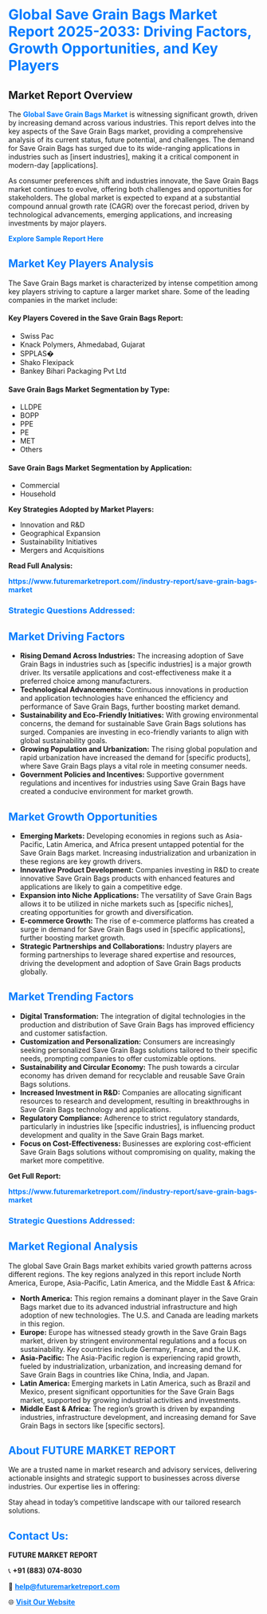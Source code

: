<h1 style="color: #007BFF;">Global Save Grain Bags Market Report 2025-2033: Driving Factors, Growth Opportunities, and Key Players</h1>

<section id="overview">
<h2>Market Report Overview</h2>
<p>The <a href="https://www.futuremarketreport.com//industry-report/save-grain-bags-market" style="color: #007BFF; text-decoration: none;"><strong>Global Save Grain Bags Market</strong></a> is witnessing significant growth, driven by increasing demand across various industries. This report delves into the key aspects of the Save Grain Bags market, providing a comprehensive analysis of its current status, future potential, and challenges. The demand for Save Grain Bags has surged due to its wide-ranging applications in industries such as [insert industries], making it a critical component in modern-day [applications].</p>
<p>As consumer preferences shift and industries innovate, the Save Grain Bags market continues to evolve, offering both challenges and opportunities for stakeholders. The global market is expected to expand at a substantial compound annual growth rate (CAGR) over the forecast period, driven by technological advancements, emerging applications, and increasing investments by major players.</p>
</section>

<section id="overview">
<p><a href="https://www.futuremarketreport.com//request-sample/reportId=90658" style="color: #007BFF; text-decoration: none;"><strong>Explore Sample Report Here</strong></a></p>
</section>

<section id="key-players">
<h2 style="color: #007BFF;">Market Key Players Analysis</h2>
<p>The Save Grain Bags market is characterized by intense competition among key players striving to capture a larger market share. Some of the leading companies in the market include:</p>
<h4>Key Players Covered in the Save Grain Bags Report:</h4>
<ul><li>Swiss Pac</li><li>Knack Polymers, Ahmedabad, Gujarat</li><li>SPPLAS�</li><li>Shako Flexipack</li><li>Bankey Bihari Packaging Pvt Ltd</li></ul>
<h4>Save Grain Bags Market Segmentation by Type:</h4>
<ul><li>LLDPE</li><li>BOPP</li><li>PPE</li><li>PE</li><li>MET</li><li>Others</li></ul>

<h4>Save Grain Bags Market Segmentation by Application:</h4>
<ul><li>Commercial</li><li>Household</li></ul>
<p><strong>Key Strategies Adopted by Market Players:</strong></p>
<ul>
<li>Innovation and R&D</li>
<li>Geographical Expansion</li>
<li>Sustainability Initiatives</li>
<li>Mergers and Acquisitions</li>
</ul>
</section>

<section>
<p><strong>Read Full Analysis: </strong></p><a href="https://www.futuremarketreport.com//industry-report/save-grain-bags-market" style="color: #007BFF; text-decoration: none;"><strong>https://www.futuremarketreport.com//industry-report/save-grain-bags-market</strong></a>
<h3 style="color: #007BFF;">Strategic Questions Addressed:</h3>
</section>

<section id="driving-factors">
<h2 style="color: #007BFF;">Market Driving Factors</h2>
<ul>
<li><strong>Rising Demand Across Industries:</strong> The increasing adoption of Save Grain Bags in industries such as [specific industries] is a major growth driver. Its versatile applications and cost-effectiveness make it a preferred choice among manufacturers.</li>
<li><strong>Technological Advancements:</strong> Continuous innovations in production and application technologies have enhanced the efficiency and performance of Save Grain Bags, further boosting market demand.</li>
<li><strong>Sustainability and Eco-Friendly Initiatives:</strong> With growing environmental concerns, the demand for sustainable Save Grain Bags solutions has surged. Companies are investing in eco-friendly variants to align with global sustainability goals.</li>
<li><strong>Growing Population and Urbanization:</strong> The rising global population and rapid urbanization have increased the demand for [specific products], where Save Grain Bags plays a vital role in meeting consumer needs.</li>
<li><strong>Government Policies and Incentives:</strong> Supportive government regulations and incentives for industries using Save Grain Bags have created a conducive environment for market growth.</li>
</ul>
</section>

<section id="growth-opportunities">
<h2 style="color: #007BFF;">Market Growth Opportunities</h2>
<ul>
<li><strong>Emerging Markets:</strong> Developing economies in regions such as Asia-Pacific, Latin America, and Africa present untapped potential for the Save Grain Bags market. Increasing industrialization and urbanization in these regions are key growth drivers.</li>
<li><strong>Innovative Product Development:</strong> Companies investing in R&D to create innovative Save Grain Bags products with enhanced features and applications are likely to gain a competitive edge.</li>
<li><strong>Expansion into Niche Applications:</strong> The versatility of Save Grain Bags allows it to be utilized in niche markets such as [specific niches], creating opportunities for growth and diversification.</li>
<li><strong>E-commerce Growth:</strong> The rise of e-commerce platforms has created a surge in demand for Save Grain Bags used in [specific applications], further boosting market growth.</li>
<li><strong>Strategic Partnerships and Collaborations:</strong> Industry players are forming partnerships to leverage shared expertise and resources, driving the development and adoption of Save Grain Bags products globally.</li>
</ul>
</section>

<section id="trending-factors">
<h2 style="color: #007BFF;">Market Trending Factors</h2>
<ul>
<li><strong>Digital Transformation:</strong> The integration of digital technologies in the production and distribution of Save Grain Bags has improved efficiency and customer satisfaction.</li>
<li><strong>Customization and Personalization:</strong> Consumers are increasingly seeking personalized Save Grain Bags solutions tailored to their specific needs, prompting companies to offer customizable options.</li>
<li><strong>Sustainability and Circular Economy:</strong> The push towards a circular economy has driven demand for recyclable and reusable Save Grain Bags solutions.</li>
<li><strong>Increased Investment in R&D:</strong> Companies are allocating significant resources to research and development, resulting in breakthroughs in Save Grain Bags technology and applications.</li>
<li><strong>Regulatory Compliance:</strong> Adherence to strict regulatory standards, particularly in industries like [specific industries], is influencing product development and quality in the Save Grain Bags market.</li>
<li><strong>Focus on Cost-Effectiveness:</strong> Businesses are exploring cost-efficient Save Grain Bags solutions without compromising on quality, making the market more competitive.</li>
</ul>
</section>

<section>
<p><strong>Get Full Report: </strong></p><a href="https://www.futuremarketreport.com//industry-report/save-grain-bags-market" style="color: #007BFF; text-decoration: none;"><strong>https://www.futuremarketreport.com//industry-report/save-grain-bags-market</strong></a>
<h3 style="color: #007BFF;">Strategic Questions Addressed:</h3>
</section>


<section id="regional-analysis">
<h2 style="color: #007BFF;">Market Regional Analysis</h2>
<p>The global Save Grain Bags market exhibits varied growth patterns across different regions. The key regions analyzed in this report include North America, Europe, Asia-Pacific, Latin America, and the Middle East & Africa:</p>
<ul>
<li><strong>North America:</strong> This region remains a dominant player in the Save Grain Bags market due to its advanced industrial infrastructure and high adoption of new technologies. The U.S. and Canada are leading markets in this region.</li>
<li><strong>Europe:</strong> Europe has witnessed steady growth in the Save Grain Bags market, driven by stringent environmental regulations and a focus on sustainability. Key countries include Germany, France, and the U.K.</li>
<li><strong>Asia-Pacific:</strong> The Asia-Pacific region is experiencing rapid growth, fueled by industrialization, urbanization, and increasing demand for Save Grain Bags in countries like China, India, and Japan.</li>
<li><strong>Latin America:</strong> Emerging markets in Latin America, such as Brazil and Mexico, present significant opportunities for the Save Grain Bags market, supported by growing industrial activities and investments.</li>
<li><strong>Middle East & Africa:</strong> The region’s growth is driven by expanding industries, infrastructure development, and increasing demand for Save Grain Bags in sectors like [specific sectors].</li>
</ul>
</section>

<footer>
<h2 style="color: #007BFF;">About FUTURE MARKET REPORT</h2>
<p>We are a trusted name in market research and advisory services, delivering actionable insights and strategic support to businesses across diverse industries. Our expertise lies in offering:</p>

<p>Stay ahead in today’s competitive landscape with our tailored research solutions.</p>

<h2 style="color: #007BFF;">Contact Us:</h2>
<p><strong>FUTURE MARKET REPORT</strong></p>
<p>📞 <strong>+91 (883) 074-8030</strong></p>
<p>📧 <strong><a href="mailto:help@futuremarketreport.com" style="color: #007BFF;">help@futuremarketreport.com</a></strong></p>
<p>🌐 <strong><a href="https://www.futuremarketreport.com/" style="color: #007BFF;">Visit Our Website</a></strong></p>
</footer>